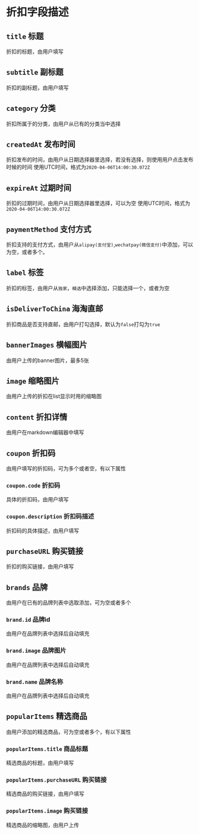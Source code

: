 # 折扣字段描述

## `title` 标题
折扣的标题，由用户填写

## `subtitle` 副标题
折扣的副标题，由用户填写

## `category` 分类
折扣所属于的分类，由用户从已有的分类当中选择

## `createdAt` 发布时间
折扣发布的时间，由用户从日期选择器里选择，若没有选择，则使用用户点击发布时候的时间
使用UTC时间，格式为`2020-04-06T14:00:30.072Z`

## `expireAt` 过期时间
折扣的过期时间，由用户从日期选择器里选择，可以为空
使用UTC时间，格式为`2020-04-06T14:00:30.072Z`

## `paymentMethod` 支付方式
折扣支持的支付方式，由用户从`alipay(支付宝)`,`wechatpay(微信支付)`中添加，可以为空，或者多个。

## `label` 标签
折扣的标签，由用户从`独家`，`精选`中选择添加，只能选择一个，或者为空

## `isDeliverToChina` 海淘直邮
折扣商品是否支持直邮，由用户打勾选择，默认为`false`打勾为`true`

## `bannerImages` 横幅图片
由用户上传的banner图片，最多5张

## `image` 缩略图片
由用户上传的折扣在list显示时用的缩略图

## `content` 折扣详情
由用户在markdown编辑器中填写

## `coupon` 折扣码
由用户填写的折扣码，可为多个或者空，有以下属性

### `coupon.code` 折扣码
具体的折扣码，由用户填写

### `coupon.description` 折扣码描述
折扣码的具体描述，由用户填写

## `purchaseURL` 购买链接
折扣的购买链接，由用户填写

## `brands` 品牌

由用户在已有的品牌列表中选取添加，可为空或者多个

### `brand.id` 品牌id
由用户在品牌列表中选择后自动填充

### `brand.image` 品牌图片
由用户在品牌列表中选择后自动填充
### `brand.name` 品牌名称
由用户在品牌列表中选择后自动填充
## `popularItems` 精选商品

由用户添加的精选商品，可为空或者多个，有以下属性

### `popularItems.title` 商品标题
精选商品的标题，由用户填写

### `popularItems.purchaseURL` 购买链接
精选商品的购买链接，由用户填写

### `popularItems.image` 购买链接
精选商品的缩略图，由用户上传